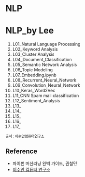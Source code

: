 # NLP









# NLP_by Lee
1. L01_Natural Language Processing
2. L02_Keyword Analysis
3. L03_Cluster Analysis
4. L04_Document_Classification
5. L05_Semantic Network Analysis
6. L06_Topic Modeling
7. L07_Embedding.ipynb
8. L08_Recurrent_Neural_Network
9. L09_Convolution_Neural_Network
10. L10_Keras_Word2Vec
11. L11_CNN Spam mail classification
12. L12_Sentiment_Analysis
13. L13_
14. L14_
15. L15_
16. L16_
17. L17_

<sub>출처 : [이수안컴퓨터연구소](https://www.youtube.com/playlist?list=PL7ZVZgsnLwEEoHQAElEPg7l7T6nt25I3N)</sub>



## Reference

* 파이썬 머신러닝 완벽 가이드, 권철민
* [이수안 컴퓨터 연구소](http://suanlab.com/)
